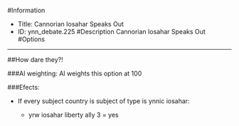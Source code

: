 #Information
 - Title: Cannorian Iosahar Speaks Out
 - ID: ynn_debate.225
#Description
Cannorian Iosahar Speaks Out
#Options

___
##How dare they?!

###AI weighting:
AI weights this option at 100


###Efects:<ul><li>If every subject country is subject of type is ynnic iosahar:</li><ul><li>yrw iosahar liberty ally 3 = yes</li></ul></ul>
